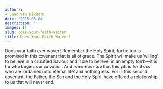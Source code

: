 ```yaml
---
authors:
- Chad Van Dixhorn
date: '2015-03-08'
description: ''
images: []
slug: does-your-faith-waiver
title: Does Your Faith Waiver?
---
```


Does your faith ever waver? Remember the Holy Spirit, for he too is promised in this covenant that is all of grace. The Spirit will make us ‘willing’ to believe in a crucified Saviour and ‘able to believe’ in an empty tomb—it is he who begins our salvation. And remember too that this gift is for those who are ‘ordained unto eternal life’ and nothing less. For in this second covenant, the Father, the Son and the Holy Spirit have offered a relationship to us that will never end.